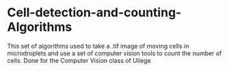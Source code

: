 # Cell-detection-and-counting-Algorithms
This set of algorithms used to take a .tif image of moving cells in microdroplets and use a set of computer vision tools to count the number of cells. Done for the Computer Vision class of Uliege
